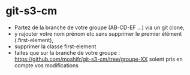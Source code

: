 # git-s3-cm

- Partez de la branche de votre groupe (AB-CD-EF ...) via un git clone, 
- y rajouter votre nom prénom etc sans supprimer le premier élément (.first-element), 
- supprimer la classe first-element
- faites que sur la branche de votre groupe :  https://github.com/moshifr/git-s3-cm/tree/groupe-XX soient pris en compte vos modifications
